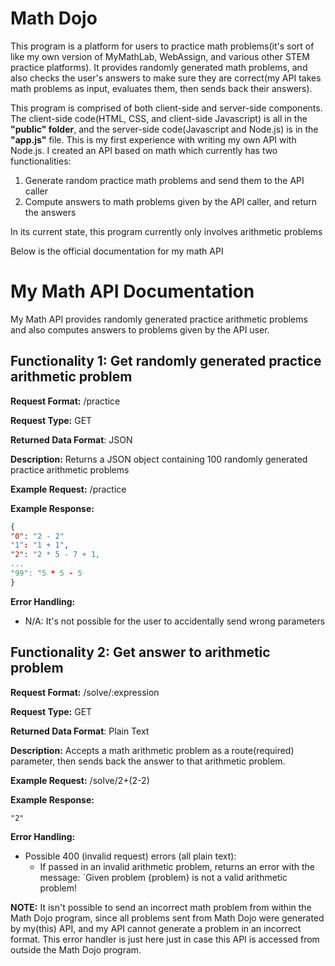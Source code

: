 # Math Dojo
This program is a platform for users to practice math problems(it's sort of like my own version of MyMathLab, WebAssign, and various other STEM practice platforms). It provides randomly generated math problems, and 
also checks the user's answers to make sure they are correct(my API takes math problems as input, evaluates them, then sends back their answers). 

This program is comprised of both client-side and server-side components. The client-side code(HTML, CSS, and client-side Javascript)
is all in the <b>"public" folder</b>, and the server-side code(Javascript and Node.js) is in the <b>"app.js"</b> file.
This is my first experience with writing my own API with Node.js. I created an API based on math which
currently has two functionalities: 
</p>
<ol>
  <li>Generate random practice math problems and send them to the API caller</li>
  <li>Compute answers to math problems given by the API caller, and return the answers</li>
</ol>

<p>In its current state, this program currently only involves arithmetic problems</p>
Below is the official documentation for my math API

# My Math API Documentation
My Math API provides randomly generated
practice arithmetic problems and also computes
answers to problems given by the API user.

## Functionality 1: Get randomly generated practice arithmetic problem
**Request Format:** /practice

**Request Type:** GET

**Returned Data Format**: JSON

**Description:** Returns a JSON object containing
100 randomly generated practice arithmetic problems

**Example Request:** /practice

**Example Response:**

```json
{
"0": "2 - 2"
"1": "1 + 1",
"2": "2 * 5 - 7 + 1,
...
"99": "5 * 5 - 5
}
```

**Error Handling:**
- N/A: It's not possible for the user to accidentally
send wrong parameters

## Functionality 2: Get answer to arithmetic problem
**Request Format:** /solve/:expression

**Request Type:** GET

**Returned Data Format**: Plain Text

**Description:** Accepts a math arithmetic problem as
a route(required) parameter, then sends back the answer
to that arithmetic problem.

**Example Request:** /solve/2+(2-2)

**Example Response:**

```
"2"
```

**Error Handling:**
- Possible 400 (invalid request) errors (all plain text):
  - If passed in an invalid arithmetic problem, returns an error with the message: `Given problem {problem} is not a valid arithmetic problem!

<b>NOTE:</b> It isn't possible to send an incorrect math problem from within the Math Dojo program,
since all problems sent from Math Dojo were generated by my(this) API, and my API cannot generate
a problem in an incorrect format. This error handler is just here just in case this API
is accessed from outside the Math Dojo program.

